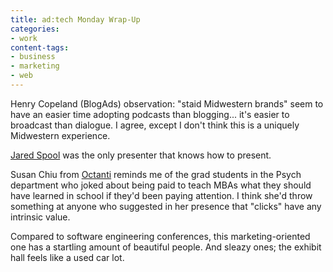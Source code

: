 ```yaml
---
title: ad:tech Monday Wrap-Up
categories:
- work
content-tags:
- business
- marketing
- web
---
```


Henry Copeland (BlogAds) observation: "staid Midwestern brands" seem to have an easier time adopting podcasts than blogging... it's easier to broadcast than dialogue.  I agree, except I don't think this is a uniquely Midwestern experience.

[Jared Spool][1] was the only presenter that knows how to present.

Susan Chiu from [Octanti][2] reminds me of the grad students in the Psych department who joked about being paid to teach MBAs what they should have learned in school if they'd been paying attention.  I think she'd throw something at anyone who suggested in her presence that "clicks" have any intrinsic value.

Compared to software engineering conferences, this marketing-oriented one has a startling amount of beautiful people.  And sleazy ones; the exhibit hall feels like a used car lot.

   [1]: http://www.uie.com/about/consultants/
   [2]: http://www.octanti.com/
